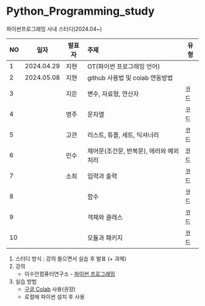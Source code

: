 # Python_Programming_study
파이썬프로그래밍 사내 스터디(2024.04~)

|NO|일자|발표자|주제|유형|
|---|------|---|:---|---|
|1|2024.04.29|지현|OT(파이썬 프로그래밍 언어)||
|2|2024.05.08|지현|github 사용법 및 colab 연동방법||
|3||지은|변수, 자료형, 연산자|코드|
|4||명주|문자열|코드|
|5||고관|리스트, 튜플, 세트, 딕셔너리|코드|
|6||민수|제어문(조건문, 반복문), 에러와 예외처리|코드|
|7||소희|입력과 출력|코드|
|8|||함수|코드|
|9|||객체와 클래스|코드|
|10|||모듈과 패키지|코드|
    
1. 스터디 방식 : 강의 들으면서 실습 후 발표 (+ 과제)
2. 강의
    - 이수안컴퓨터연구소 - [파이썬 프로그래밍](http://suanlab.com/youtube/pp.html)
3. 실습 방법
    - [구글 Colab](https://colab.research.google.com/) 사용(권장)
    - 로컬에 파이썬 설치 후 사용
